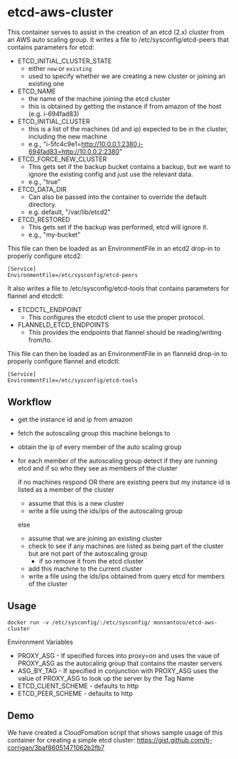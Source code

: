 etcd-aws-cluster
==============

This container serves to assist in the creation of an etcd (2.x) cluster from an AWS auto scaling group. It writes a file to /etc/sysconfig/etcd-peers that contains parameters for etcd:

- ETCD_INITIAL_CLUSTER_STATE
  - either `new` or `existing`   
  - used to specify whether we are creating a new cluster or joining an existing one
- ETCD_NAME
  - the name of the machine joining the etcd cluster
  - this is obtained by getting the instance if from amazon of the host (e.g. i-694fad83)
- ETCD_INITIAL_CLUSTER
  - this is a list of the machines (id and ip) expected to be in the cluster, including the new machine
  - e.g., "i-5fc4c9e1=http://10.0.0.1:2380,i-694fad83=http://10.0.0.2:2380"
- ETCD_FORCE_NEW_CLUSTER
  - This gets set if the backup bucket contains a backup, but we want to ignore the existing config and just use the relevant data.
  - e.g., "true"
- ETCD_DATA_DIR
  - Can also be passed into the container to override the default directory.
  - e.g. default, "/var/lib/etcd2"
- ETCD_RESTORED
  - This gets set if the backup was performed, etcd will ignore it.
  - e.g., "my-bucket"

This file can then be loaded as an EnvironmentFile in an etcd2 drop-in to properly configure etcd2:

```
[Service]
EnvironmentFile=/etc/sysconfig/etcd-peers
```

It also writes a file to /etc/sysconfig/etcd-tools that contains parameters for flannel and etcdctl:

- ETCDCTL_ENDPOINT
  - This configures the etcdctl client to use the proper protocol.
- FLANNELD_ETCD_ENDPOINTS
  - This provides the endpoints that flannel should be reading/writing from/to.


This file can then be loaded as an EnvironmentFile in an flanneld drop-in to properly configure flannel and etcdctl:

```
[Service]
EnvironmentFile=/etc/sysconfig/etcd-tools
```

Workflow
--------

- get the instance id and ip from amazon
- fetch the autoscaling group this machine belongs to
- obtain the ip of every member of the auto scaling group
- for each member of the autoscaling group detect if they are running etcd and if so who they see as members of the cluster

  if no machines respond OR there are existing peers but my instance id is listed as a member of the cluster  

    - assume that this is a new cluster
    - write a file using the ids/ips of the autoscaling group 
  
  else 

    - assume that we are joining an existing cluster
    - check to see if any machines are listed as being part of the cluster but are not part of the autoscaling group
      -  if so remove it from the etcd cluster  
    - add this machine to the current cluster
    - write a file using the ids/ips obtained from query etcd for members of the cluster


Usage
-----

```docker run -v /etc/sysconfig/:/etc/sysconfig/ monsantoco/etcd-aws-cluster```

Environment Variables
* PROXY_ASG - If specified forces into proxy=on and uses the vaue of PROXY_ASG as the autocaling group that contains the master servers
* ASG_BY_TAG - If specified in conjunction with PROXY_ASG uses the value of PROXY_ASG to look up the server by the Tag Name
* ETCD_CLIENT_SCHEME - defaults to http
* ETCD_PEER_SCHEME - defaults to http


Demo
----

We have created a CloudFomation script that shows sample usage of this container for creating a simple etcd cluster: https://gist.github.com/tj-corrigan/3baf86051471062b2fb7
